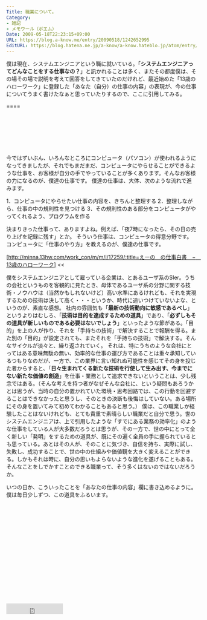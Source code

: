 ```yaml
---
Title: 職業について。
Category:
- 雑記
- メモワール（ポエム）
Date: 2009-05-18T22:23:15+09:00
URL: https://blog.a-know.me/entry/20090518/1242652995
EditURL: https://blog.hatena.ne.jp/a-know/a-know.hateblo.jp/atom/entry/12921228815727980079
---
```


僕は現在、システムエンジニアという職に就いている。「<span style="font-weight:bold;">システムエンジニアってどんなことをする仕事なの？</span>」と訊かれることは多く、またその都度僕は、その場その場で説明を考えて回答をしてきていたのだけれど、最近始めた「13歳のハローワーク」に登録した「あなた（自分）の仕事の内容」の表現が、今の仕事についてうまく書けたなぁと思っていたりするので、ここに引用してみる。

====

<script async src="//pagead2.googlesyndication.com/pagead/js/adsbygoogle.js"></script>
<!-- article-top -->
<ins class="adsbygoogle"
     style="display:inline-block;width:728px;height:90px"
     data-ad-client="ca-pub-3463034538369189"
     data-ad-slot="8367620130"></ins>
<script>
(adsbygoogle = window.adsbygoogle || []).push({});
</script>

>>
今ではずいぶん、いろんなところにコンピュータ（パソコン）が使われるようになってきましたが、それでもまだまだ、コンピュータにやらせることができるような仕事を、お客様が自分の手でやっていることが多くあります。そんなお客様の力になるのが、僕達の仕事です。
僕達の仕事は、大体、次のような流れで進みます。


1．コンピュータにやらせたい仕事の内容を、きちんと整理する
2．整理しながら、仕事の中の規則性を見つける
3．その規則性のある部分をコンピュータがやってくれるよう、プログラムを作る


決まりきった仕事って、ありますよね。例えば、「夜7時になったら、その日の売り上げを記録に残す」とか。
そういう仕事は、コンピュータの得意分野です。コンピュータに「仕事のやり方」を教えるのが、僕達の仕事です。

[http://minna.13hw.com/work_con/m/m/i/17259/:title=えーの　の仕事白書　−　13歳のハローワーク]
<<


僕をシステムエンジニアとして雇っている企業は、とあるユーザ系のSIer。うちの会社というものを客観的に見たとき、母体であるユーザ系の分野に関する技術・ノウハウは（当然かもしれないけど）高い水準にあるけれども、それを実現するための技術は決して高く・・・というか、時代に追いつけていないよな、というのが、素直な感想。
社内の雰囲気も「<span style="font-weight:bold;">最新の技術動向に敏感であるべし</span>」というよりはむしろ、「<span style="font-weight:bold;">技術は目的を達成するための道具</span>」であり、「<span style="font-weight:bold;">必ずしもその道具が新しいものである必要はないでしょう</span>」といったような節がある。「目的」を上の人が作り、それを「手持ちの技術」で解決することで報酬を得る。また別の「目的」が設定されても、またそれを「手持ちの技術」で解決する。そんなサイクルが淡々と、繰り返されていく。
それは、特にうちのような会社にとってはある意味無駄の無い、効率的な仕事の運び方であることは重々承知しているつもりなのだが、一方で、この業界に言い知れぬ可能性を感じてその身を投じた者からすると、「<span style="font-weight:bold;">日々生まれてくる新たな技術を行使して生み出す、今までにない新たな価値の創造</span>」を仕事・業務として追求できないということは、少し残念ではある。（そんな考えを持つ者がなぜそんな会社に、という疑問もあろうかとは思うが、当時の自分の置かれていた環境・思考回路では、この行動を回避することはできなかったと思うし、そのときの決断も後悔はしていない。ある場所にその身を置いてみて初めてわかることもあると思う。）
僕は、この職業しか経験したことはないけれども、とても貴重で素晴らしい職業だと自分で思う。世のシステムエンジニアは、上で引用したような「すでにある業務の効率化」のような仕事をしている人が大多数だろうとは思うが、その一方で、世の中にとって全く新しい「発明」をするための道具が、既にその遍く全員の手に握られているとも思っている。あとはその人が、そのことに気づき、自信を持ち、実際に試し、失敗し、成功することで、世の中の仕組みや価値観を大きく変えることができる。しかもそれは時に、自分の思いもよらないような進化を遂げることもある。そんなことをしでかすことのできる職業って、そう多くはないのではないだろうか。

いつの日か、こういったことを「あなたの仕事の内容」欄に書き込めるように。僕は毎日少しずつ、この道具をふるいます。

<script async src="//pagead2.googlesyndication.com/pagead/js/adsbygoogle.js"></script>
<!-- article-bottom2 -->
<ins class="adsbygoogle"
     style="display:inline-block;width:300px;height:250px"
     data-ad-client="ca-pub-3463034538369189"
     data-ad-slot="5274552934"></ins>
<script>
(adsbygoogle = window.adsbygoogle || []).push({});
</script>


<iframe src="http://blog.hatena.ne.jp/a-know/a-know.hateblo.jp/subscribe/iframe" allowtransparency="true" frameborder="0" scrolling="no" width="150" height="28"></iframe>
